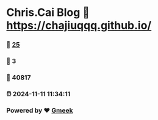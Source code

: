 # Chris.Cai Blog :link: https://chajiuqqq.github.io/ 
### :page_facing_up: [25](https://chajiuqqq.github.io//tag.html) 
### :speech_balloon: 3 
### :hibiscus: 40817 
### :alarm_clock: 2024-11-11 11:34:11 
### Powered by :heart: [Gmeek](https://github.com/Meekdai/Gmeek)
